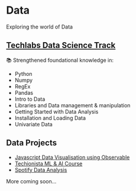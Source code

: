 # Data
Exploring the world of Data

## [Techlabs Data Science Track](https://github.com/agcdtmr/data/tree/main/TechLabs)

📚 Strengthened foundational knowledge in:
- Python
- Numpy
- RegEx
- Pandas
- Intro to Data
- Libraries and Data management & manipulation
- Getting Started with Data Analysis
- Installation and Loading Data
- Univariate Data


## Data Projects

- [Javascript Data Visualisation using Observable](https://observablehq.com/@workspace-data?tab=notebooks)
- [Techionista ML & AI Course](https://github.com/agcdtmr/data/blob/main/Certificate-ML-AI.pdf)
- [Spotify Data Analysis](https://github.com/agcdtmr/spotify-data)

More coming soon...
